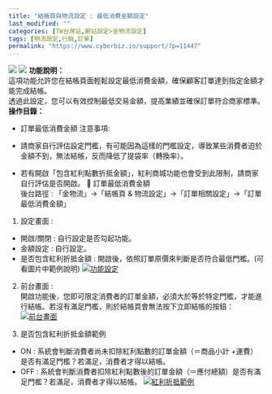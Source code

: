```yaml
---
title: "結帳頁與物流設定 : 最低消費金額設定"
last_modified: ""
categories: [TW台灣站,網站設定>金物流設定]
tags: [物流設定,行銷,訂單]
permalink: "https://www.cyberbiz.io/support/?p=11447"
---
```


![](https://www.cyberbiz.io/support/wp-content/uploads/適用站別.png)
[![](https://www.cyberbiz.io/support/wp-content/uploads/台灣站.png)](https://www.cyberbiz.io/support/?page_id=2490)
**功能說明：**  
這項功能允許您在結帳頁面輕鬆設定最低消費金額，確保顧客訂單達到指定金額才能完成結帳。  
透過此設定，您可以有效控制最低交易金額，提高業績並確保訂單符合商家標準。  **操作目錄：**

* 訂單最低消費金額 
注意事項:  

* 請商家自行評估設定門檻，有可能因為這樣的門檻設定，導致某些消費者迫於金額不到，無法結帳，反而降低了提袋率（轉換率）。 
* 若有開啟「包含紅利點數折抵金額」，紅利商城功能也會受到此限制，請商家自行評估是否開啟。
📌 訂單最低消費金額  
後台路徑 :  「金物流」→「結帳頁 & 物流設定」→「訂單相關設定」→「訂單最低消費金額」  


1. 設定畫面 : 
* 開啟/關閉 : 自行設定是否勾起功能。
* 金額設定 : 自行設定。
* 是否包含紅利折抵金額 : 開啟後，依照訂單原價來判斷是否符合最低門檻。(可看圖片中範例說明)
[![功能設定](https://www.cyberbiz.io/support/wp-content/uploads/結帳頁與物流設定-最低消費金額設定01.png)](https://www.cyberbiz.io/support/wp-content/uploads/結帳頁與物流設定-最低消費金額設定01.png)



2. 前台畫面 :   
開啟功能後，您即可限定消費者的訂單金額，必須大於等於特定門檻，才能進行結帳。若沒有滿足門檻，則於結帳頁會無法按下立即結帳的按鈕：  
[![前台畫面](https://www.cyberbiz.io/support/wp-content/uploads/結帳頁與物流設定-最低消費金額設定02.png)](https://www.cyberbiz.io/support/wp-content/uploads/結帳頁與物流設定-最低消費金額設定02.png)



3. 是否包含紅利折抵金額範例 
* ON : 系統會判斷消費者尚未扣除紅利點數的訂單金額（＝商品小計 +運費）是否有滿足門檻？若滿足，消費者才得以結帳。 
* OFF : 系統會判斷消費者扣除紅利點數後的訂單金額（＝應付總額）是否有滿足門檻？若滿足，消費者才得以結帳。 
[![紅利折抵範例](https://www.cyberbiz.io/support/wp-content/uploads/結帳頁與物流設定-最低消費金額設定03.png)](https://www.cyberbiz.io/support/wp-content/uploads/結帳頁與物流設定-最低消費金額設定03.png)



